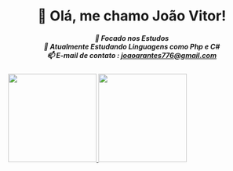 <div>
  <h1 align="center">
  👋 Olá, me chamo João Vitor!
  </h1>
<h5 align="center">
👀 Focado nos Estudos<br/>
🌱 Atualmente Estudando Linguagens como Php e C#<br/>
📫 E-mail de contato : <A href="https://mail.google.com/mail/u/0/#inbox?compose=CllgCJTJFfhdhWzgFQjjGJjGfpwhwzGfnGbBpdzVvzzFkVHXLkBGHPrvFnzLRTVZmqSwSGWhqKg">joaoarantes776@gmail.com</A>
</h5>
</div>

<div>
<a href="https://github.com/JoaoVACoelh">
<img loading="lazy" height="180em" src="https://github-readme-stats.vercel.app/api/top-langs/?username=JoaoVACoelh&layout=compact&langs_count=7&theme=dracula"/>
<img loading="lazy" height="180em" src="https://github-readme-stats.vercel.app/api?username=JoaoVACoelh&show_icons=true&theme=dracula&include_all_commits=true&count_private=true"/>
</div>
